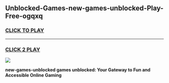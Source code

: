 
## Unblocked-Games-new-games-unblocked-Play-Free-ogqxq
<h3>
<a href="https://premium76.site?title=new-games-unblocked&ref=21A">CLICK TO PLAY</a></h3>
<hr>

<h3>
<a href="https://premium76.site?title=new-games-unblocked&ref=21A">CLICK 2 PLAY</a>
  
</h3>

<a href="https://premium76.site?title=new-games-unblocked&ref=21A"><img src="https://clearcache.store/games.png"></a>


**new-games-unblocked games unblocked: Your Gateway to Fun and Accessible Online Gaming**
